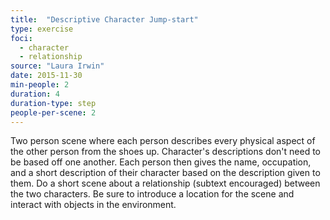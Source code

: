 ```yaml
---
title:  "Descriptive Character Jump-start"
type: exercise
foci:
  - character
  - relationship
source: "Laura Irwin"
date: 2015-11-30
min-people: 2
duration: 4
duration-type: step
people-per-scene: 2
---
```

Two person scene where each person describes every physical aspect of the other person from the shoes up.
Character's descriptions don't need to be based off one another.
Each person then gives the name, occupation, and a short description of their character based on the description given to them.
Do a short scene about a relationship (subtext encouraged) between the two characters.
Be sure to introduce a location for the scene and interact with objects in the environment.
